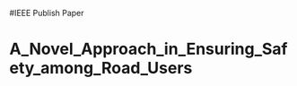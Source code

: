 #IEEE Publish Paper

# A_Novel_Approach_in_Ensuring_Safety_among_Road_Users
<a href="https://ieeexplore.ieee.org/document/10508023">
